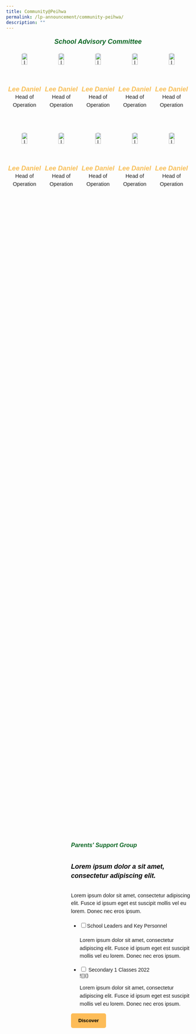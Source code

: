 ```yaml
---
title: Community@Peihwa
permalink: /lp-announcement/community-peihwa/
description: ""
---
```

<h5 style="font-weight: 700;color:#0B6623;font-size:18px;margin:20px; font-family:sans-serif;text-align:center;" class="header">School Advisory Committee</h5>

<div style="display: flex; flex-wrap: wrap; justify-content: space-between; max-width: 800px; margin: 0 auto;" class="image-container">
	<div style="width: 20%; margin-bottom: 20px; box-sizing: border-box; text-align: center;" class="image-box">
    <img style="width: 40%; height: auto; margin-bottom: 10px;border-radius: 50%;" alt="Image 1" src="/images/100by100(export50).png">
    <h5 style="font-weight: 700;margin: 0;color:#F8BF58;font-size:18px;font-family:sans-serif;margin0;" class="header">Lee Daniel</h5>
    <p style="font-size:14.5px; line-height:1.5 ;margin:0; font-family:sans-serif;">Head of Operation</p>
  </div>
	<div style="width: 20%; margin-bottom: 20px; box-sizing: border-box; text-align: center;" class="image-box">
    <img style="width: 40%; height: auto; margin-bottom: 10px;border-radius: 50%;" alt="Image 1" src="/images/100by100(export50).png">
    <h5 style="font-weight: 700;margin: 0;color:#F8BF58;font-size:18px;font-family:sans-serif;margin0;" class="header">Lee Daniel</h5>
    <p style="font-size:14.5px; line-height:1.5 ;margin:0; font-family:sans-serif;">Head of Operation</p>
  </div><div style="width: 20%; margin-bottom: 20px; box-sizing: border-box; text-align: center;" class="image-box">
    <img style="width: 40%; height: auto; margin-bottom: 10px;border-radius: 50%;" alt="Image 1" src="/images/100by100(export50).png">
    <h5 style="font-weight: 700;margin: 0;color:#F8BF58;font-size:18px;font-family:sans-serif;margin0;" class="header">Lee Daniel</h5>
    <p style="font-size:14.5px; line-height:1.5 ;margin:0; font-family:sans-serif;">Head of Operation</p>
  </div><div style="width: 20%; margin-bottom: 20px; box-sizing: border-box; text-align: center;" class="image-box">
    <img style="width: 40%; height: auto; margin-bottom: 10px;border-radius: 50%;" alt="Image 1" src="/images/100by100(export50).png">
    <h5 style="font-weight: 700;margin: 0;color:#F8BF58;font-size:18px;font-family:sans-serif;margin0;" class="header">Lee Daniel</h5>
    <p style="font-size:14.5px; line-height:1.5 ;margin:0; font-family:sans-serif;">Head of Operation</p>
  </div><div style="width: 20%; margin-bottom: 20px; box-sizing: border-box; text-align: center;" class="image-box">
    <img style="width: 40%; height: auto; margin-bottom: 10px;border-radius: 50%;" alt="Image 1" src="/images/100by100(export50).png">
    <h5 style="font-weight: 700;margin: 0;color:#F8BF58;font-size:18px;font-family:sans-serif;margin0;" class="header">Lee Daniel</h5>
    <p style="font-size:14.5px; line-height:1.5 ;margin:0; font-family:sans-serif;">Head of Operation</p>
  </div><div style="width: 20%; margin-bottom: 20px; box-sizing: border-box; text-align: center;" class="image-box">
    <img style="width: 40%; height: auto; margin-bottom: 10px;border-radius: 50%;" alt="Image 1" src="/images/100by100(export50).png">
    <h5 style="font-weight: 700;margin: 0;color:#F8BF58;font-size:18px;font-family:sans-serif;margin0;" class="header">Lee Daniel</h5>
    <p style="font-size:14.5px; line-height:1.5 ;margin:0; font-family:sans-serif;">Head of Operation</p>
  </div><div style="width: 20%; margin-bottom: 20px; box-sizing: border-box; text-align: center;" class="image-box">
    <img style="width: 40%; height: auto; margin-bottom: 10px;border-radius: 50%;" alt="Image 1" src="/images/100by100(export50).png">
    <h5 style="font-weight: 700;margin: 0;color:#F8BF58;font-size:18px;font-family:sans-serif;margin0;" class="header">Lee Daniel</h5>
    <p style="font-size:14.5px; line-height:1.5 ;margin:0; font-family:sans-serif;">Head of Operation</p>
  </div><div style="width: 20%; margin-bottom: 20px; box-sizing: border-box; text-align: center;" class="image-box">
    <img style="width: 40%; height: auto; margin-bottom: 10px;border-radius: 50%;" alt="Image 1" src="/images/100by100(export50).png">
    <h5 style="font-weight: 700;margin: 0;color:#F8BF58;font-size:18px;font-family:sans-serif;margin0;" class="header">Lee Daniel</h5>
    <p style="font-size:14.5px; line-height:1.5 ;margin:0; font-family:sans-serif;">Head of Operation</p>
  </div><div style="width: 20%; margin-bottom: 20px; box-sizing: border-box; text-align: center;" class="image-box">
    <img style="width: 40%; height: auto; margin-bottom: 10px;border-radius: 50%;" alt="Image 1" src="/images/100by100(export50).png">
    <h5 style="font-weight: 700;margin: 0;color:#F8BF58;font-size:18px;font-family:sans-serif;margin0;" class="header">Lee Daniel</h5>
    <p style="font-size:14.5px; line-height:1.5 ;margin:0; font-family:sans-serif;">Head of Operation</p>
  </div><div style="width: 20%; margin-bottom: 20px; box-sizing: border-box; text-align: center;" class="image-box">
    <img style="width: 40%; height: auto; margin-bottom: 10px;border-radius: 50%;" alt="Image 1" src="/images/100by100(export50).png">
    <h5 style="font-weight: 700;margin: 0;color:#F8BF58;font-size:18px;font-family:sans-serif;margin0;" class="header">Lee Daniel</h5>
    <p style="font-size:14.5px; line-height:1.5 ;margin:0; font-family:sans-serif;">Head of Operation</p>
  </div>
</div>

<div style="margin-top:20px; width:100%; padding: 10px; display: flex; align-items: center;
background-image: url('https://raw.githubusercontent.com/isomerpages/moe-peihwasec/staging/images/bgfade2.png'); background-size: 100%; background-repeat: no-repeat;height:100%;" class="box"> 
	<div style="flex: 1;" class="content"> </div> 
	<div style="flex: 2;" class="content"> 
		<h6 style="margin-top: 5px;color:#0B6623;font-weight: 700;font-size:16px; font-family:sans-serif;">Parents' Support Group</h6> 
		<h5 style="margin-top: 5px;color:black;font-weight: 900;font-size:18px; font-family:sans-serif;line-height:1.4">Lorem ipsum dolor a sit amet, consectetur adipiscing elit.</h5> 
		<p style="font-size:14.5px; line-height:1.5 ;margin-top:5px; font-family:sans-serif;" class="description">Lorem ipsum dolor sit amet, consectetur adipiscing elit. Fusce id ipsum eget est suscipit mollis vel eu lorem. Donec nec eros ipsum.</p>

<ul class="jekyllcodex_accordion">
<li><input id="accordion1" type="checkbox"><label for="accordion1" style="line-height:2;margin-top:15px; font-family:sans-serif;">School Leaders and Key Personnel</label>
<div>
	<p style="font-size:14.5px; line-height:1.5 ;font-family:sans-serif;" class="description">Lorem ipsum dolor sit amet, consectetur adipiscing elit. Fusce id ipsum eget est suscipit mollis vel eu lorem. Donec nec eros ipsum.</p>
</div>
</li>
	
<li><input id="accordion2" type="checkbox"> <label for="accordion2" style="font-family:sans-serif;;">Secondary 1 Classes 2022</label>
<div>![]()
	<p style="font-size:14.5px; line-height:1.5 ;font-family:sans-serif;" class="description">Lorem ipsum dolor sit amet, consectetur adipiscing elit. Fusce id ipsum eget est suscipit mollis vel eu lorem. Donec nec eros ipsum.</p>	
</div>
</li>

</ul>
		
<button style="background-color: #FDBC58; color: black;padding: 10px 20px; border: none; border-radius: 5px;&nbsp;font-size:14.5px; line-height:1.5;font-family:sans-serif;font-weight:bold;">Discover</button>
	</div> 
</div>